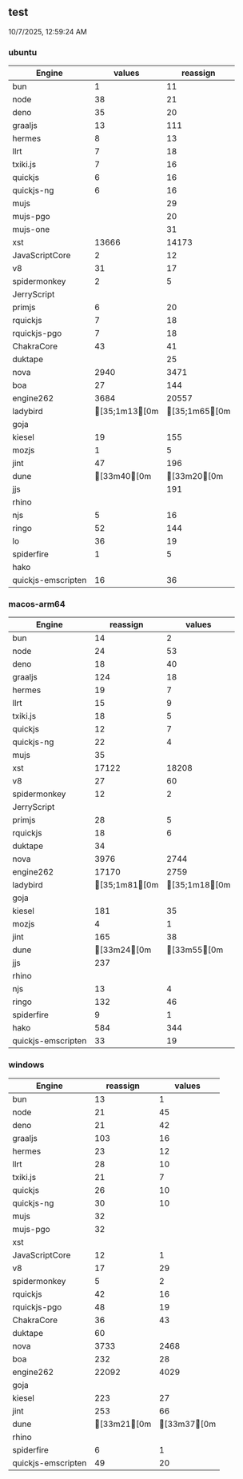 
## test
10/7/2025, 12:59:24 AM

### ubuntu
| Engine | values | reassign |
| --- | --- | --- |
| bun | 1 | 11 |
| node | 38 | 21 |
| deno | 35 | 20 |
| graaljs | 13 | 111 |
| hermes | 8 | 13 |
| llrt | 7 | 18 |
| txiki.js | 7 | 16 |
| quickjs | 6 | 16 |
| quickjs-ng | 6 | 16 |
| mujs |  | 29 |
| mujs-pgo |  | 20 |
| mujs-one |  | 31 |
| xst | 13666 | 14173 |
| JavaScriptCore | 2 | 12 |
| v8 | 31 | 17 |
| spidermonkey | 2 | 5 |
| JerryScript |  |  |
| primjs | 6 | 20 |
| rquickjs | 7 | 18 |
| rquickjs-pgo | 7 | 18 |
| ChakraCore | 43 | 41 |
| duktape |  | 25 |
| nova | 2940 | 3471 |
| boa | 27 | 144 |
| engine262 | 3684 | 20557 |
| ladybird | [35;1m13[0m | [35;1m65[0m |
| goja |  |  |
| kiesel | 19 | 155 |
| mozjs | 1 | 5 |
| jint | 47 | 196 |
| dune | [33m40[0m | [33m20[0m |
| jjs |  | 191 |
| rhino |  |  |
| njs | 5 | 16 |
| ringo | 52 | 144 |
| lo | 36 | 19 |
| spiderfire | 1 | 5 |
| hako |  |  |
| quickjs-emscripten | 16 | 36 |
### macos-arm64
| Engine | reassign | values |
| --- | --- | --- |
| bun | 14 | 2 |
| node | 24 | 53 |
| deno | 18 | 40 |
| graaljs | 124 | 18 |
| hermes | 19 | 7 |
| llrt | 15 | 9 |
| txiki.js | 18 | 5 |
| quickjs | 12 | 7 |
| quickjs-ng | 22 | 4 |
| mujs | 35 |  |
| xst | 17122 | 18208 |
| v8 | 27 | 60 |
| spidermonkey | 12 | 2 |
| JerryScript |  |  |
| primjs | 28 | 5 |
| rquickjs | 18 | 6 |
| duktape | 34 |  |
| nova | 3976 | 2744 |
| engine262 | 17170 | 2759 |
| ladybird | [35;1m81[0m | [35;1m18[0m |
| goja |  |  |
| kiesel | 181 | 35 |
| mozjs | 4 | 1 |
| jint | 165 | 38 |
| dune | [33m24[0m | [33m55[0m |
| jjs | 237 |  |
| rhino |  |  |
| njs | 13 | 4 |
| ringo | 132 | 46 |
| spiderfire | 9 | 1 |
| hako | 584 | 344 |
| quickjs-emscripten | 33 | 19 |
### windows
| Engine | reassign | values |
| --- | --- | --- |
| bun | 13 | 1 |
| node | 21 | 45 |
| deno | 21 | 42 |
| graaljs | 103 | 16 |
| hermes | 23 | 12 |
| llrt | 28 | 10 |
| txiki.js | 21 | 7 |
| quickjs | 26 | 10 |
| quickjs-ng | 30 | 10 |
| mujs | 32 |  |
| mujs-pgo | 32 |  |
| xst |  |  |
| JavaScriptCore | 12 | 1 |
| v8 | 17 | 29 |
| spidermonkey | 5 | 2 |
| rquickjs | 42 | 16 |
| rquickjs-pgo | 48 | 19 |
| ChakraCore | 36 | 43 |
| duktape | 60 |  |
| nova | 3733 | 2468 |
| boa | 232 | 28 |
| engine262 | 22092 | 4029 |
| goja |  |  |
| kiesel | 223 | 27 |
| jint | 253 | 66 |
| dune | [33m21[0m | [33m37[0m |
| rhino |  |  |
| spiderfire | 6 | 1 |
| quickjs-emscripten | 49 | 20 |
